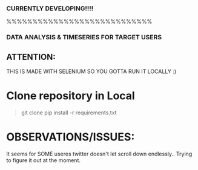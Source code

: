 ### CURRENTLY DEVELOPING!!!!

%%%%%%%%%%%%%%%%%%%%%%%%%%%%



### DATA ANALYSIS & TIMESERIES FOR TARGET USERS
## ATTENTION:
THIS IS MADE WITH SELENIUM SO YOU GOTTA RUN IT LOCALLY :)

# Clone repository in Local
>git clone 
>pip install -r requirements.txt

# OBSERVATIONS/ISSUES:
It seems for SOME useres twitter doesn't let scroll down endlessly.. Trying to figure it out at the moment.
